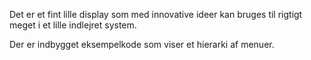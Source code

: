 Det er et fint lille display som med innovative ideer kan bruges til rigtigt meget i et lille indlejret system.

Der er indbygget eksempelkode som viser et hierarki af menuer.


